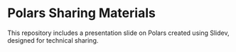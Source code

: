 # Polars Sharing Materials

This repository includes a presentation slide on Polars created using Slidev, designed for technical sharing.